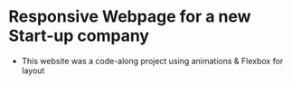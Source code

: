 # Responsive Webpage for a new Start-up company
- This website was a code-along project using animations & Flexbox for layout